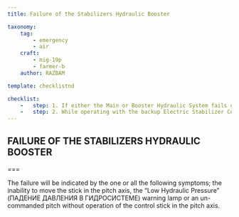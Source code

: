 ```yaml
---
title: Failure of the Stabilizers Hydraulic Booster

taxonomy:
    tag:
        - emergency
        - air
    craft: 
        - mig-19p
        - farmer-b
    author: RAZBAM

template: checklistnd

checklist:
    -   step: 1. If either the Main or Booster Hydraulic System fails or the BU14M Hydraulic Booster fails in flight, switch to the backup MUS-2 Electric Stabilizer Control using the switch in the Left Side Panel. 
    -   step: 2. While operating with the backup Electric Stabilizer Control System bear in mind that the Stabilizer Control is not as responsive as the Hydraulic Stabilizer Control System. Continuation of the Mission under these conditions is Forbidden, return immediately to the airbase. You should attempt to maintain an IAS of 700 kph or below and perform wide turns making sure to avoid high bank angles.
---
```


## FAILURE OF THE STABILIZERS HYDRAULIC BOOSTER  

===

The failure will be indicated by the one or all the following symptoms; the inability to move the stick in the pitch axis, the “Low Hydraulic Pressure” (ПАДЕНИЕ ДАВЛЕНИЯ В ГИДРОСИСТЕМЕ) warning lamp or an un-commanded pitch without operation of the control stick in the pitch axis.
